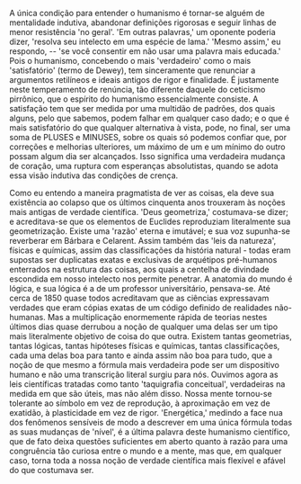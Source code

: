 A única condição para entender o humanismo é tornar-se alguém de mentalidade indutiva, abandonar definições rigorosas e seguir linhas de menor resistência 'no geral'. 'Em outras palavras,' um oponente poderia dizer, 'resolva seu intelecto em uma espécie de lama.' 'Mesmo assim,' eu respondo, -- 'se você consentir em não usar uma palavra mais educada.' Pois o humanismo, concebendo o mais 'verdadeiro' como o mais 'satisfatório' (termo de Dewey), tem sinceramente que renunciar a argumentos retilíneos e ideais antigos de rigor e finalidade. É justamente neste temperamento de renúncia, tão diferente daquele do ceticismo pirrônico, que o espírito do humanismo essencialmente consiste. A satisfação tem que ser medida por uma multidão de padrões, dos quais alguns, pelo que sabemos, podem falhar em qualquer caso dado; e o que é mais satisfatório do que qualquer alternativa à vista, pode, no final, ser uma soma de PLUSES e MINUSES, sobre os quais só podemos confiar que, por correções e melhorias ulteriores, um máximo de um e um mínimo do outro possam algum dia ser alcançados. Isso significa uma verdadeira mudança de coração, uma ruptura com esperanças absolutistas, quando se adota essa visão indutiva das condições de crença.

Como eu entendo a maneira pragmatista de ver as coisas, ela deve sua existência ao colapso que os últimos cinquenta anos trouxeram às noções mais antigas de verdade científica. 'Deus geometriza,' costumava-se dizer; e acreditava-se que os elementos de Euclides reproduziam literalmente sua geometrização. Existe uma 'razão' eterna e imutável; e sua voz supunha-se reverberar em Bárbara e Celarent. Assim também das 'leis da natureza', físicas e químicas, assim das classificações da história natural - todas eram supostas ser duplicatas exatas e exclusivas de arquétipos pré-humanos enterrados na estrutura das coisas, aos quais a centelha de divindade escondida em nosso intelecto nos permite penetrar. A anatomia do mundo é lógica, e sua lógica é a de um professor universitário, pensava-se. Até cerca de 1850 quase todos acreditavam que as ciências expressavam verdades que eram cópias exatas de um código definido de realidades não-humanas. Mas a multiplicação enormemente rápida de teorias nestes últimos dias quase derrubou a noção de qualquer uma delas ser um tipo mais literalmente objetivo de coisa do que outra. Existem tantas geometrias, tantas lógicas, tantas hipóteses físicas e químicas, tantas classificações, cada uma delas boa para tanto e ainda assim não boa para tudo, que a noção de que mesmo a fórmula mais verdadeira pode ser um dispositivo humano e não uma transcrição literal surgiu para nós. Ouvimos agora as leis científicas tratadas como tanto 'taquigrafia conceitual', verdadeiras na medida em que são úteis, mas não além disso. Nossa mente tornou-se tolerante ao símbolo em vez de reprodução, à aproximação em vez de exatidão, à plasticidade em vez de rigor. 'Energética,' medindo a face nua dos fenômenos sensíveis de modo a descrever em uma única fórmula todas as suas mudanças de 'nível', é a última palavra deste humanismo científico, que de fato deixa questões suficientes em aberto quanto à razão para uma congruência tão curiosa entre o mundo e a mente, mas que, em qualquer caso, torna toda a nossa noção de verdade científica mais flexível e afável do que costumava ser.
